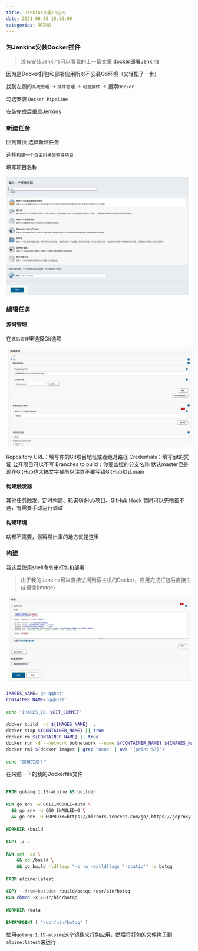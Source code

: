 ```yaml
---
title: Jenkins部署Go应用
date: 2021-08-05 15:36:00
categories: 学习册
---
```


### 为Jenkins安装Docker插件

> 没有安装Jenkins可以看我的上一篇文章 [docker部署Jenkins](https://uyoung.co/docker-jenkins/)

因为是Docker打包和部署应用所以不安装Go环境（又轻松了一步）


找到左侧的`系统管理` -> `插件管理` -> `可选插件` -> 搜索`Docker`

勾选安装 `Docker Pipeline`

安装完成后重启Jenkins

<!--more-->

### 新建任务

回到首页 选择新建任务

选择`构建一个自由风格的软件项目`

填写项目名称

![newTaks](/images/jenkins-golang-1.jpg)

### 编辑任务

#### 源码管理
在`源码管理`里选择Git选项

![gitadd](/images/jenkins-golang-2.jpg)

Repository URL：填写你的Git项目地址或者绝对路径
Credentials：填写git的凭证 公开项目可以不写
Branches to build：你要监控的分支名称 默认master但是现在GitHub也大搞文字狱所以注意不要写错GitHub默认main


#### 构建触发器

其他任务触发、定时构建、轮询GitHub项目、GitHub Hook
暂时可以先啥都不选，有需要手动运行调试

#### 构建环境

啥都不需要，最容易出事的地方就是这里

### 构建

我这里使用shell命令来打包和部署

> 由于我的Jenkins可以直接访问到宿主机的Docker，应用完成打包后直接生成镜像(Image)

![build](/images/jenkins-golang-3.jpg)

```bash
IMAGES_NAME='go-qqbot'
CONTAINER_NAME='qqbot1'

echo "IMAGES_ID：$GIT_COMMIT"

docker build  -t ${IMAGES_NAME}  .
docker stop ${CONTAINER_NAME} || true
docker rm ${CONTAINER_NAME} || true
docker run -d --network botnetwork --name ${CONTAINER_NAME} ${IMAGES_NAME}
docker rmi $(docker images | grep "none" | awk '{print $3}')

echo "部署完成！"
```

在来贴一下的我的Dockerfile文件
```dockerfile

FROM golang:1.15-alpine AS builder

RUN go env -w GO111MODULE=auto \
  && go env -w CGO_ENABLED=0 \
  && go env -w GOPROXY=https://mirrors.tencent.com/go/,https://goproxy.cn,direct

WORKDIR /build

COPY ./ .

RUN set -ex \
    && cd /build \
    && go build -ldflags "-s -w -extldflags '-static'" -o botqq

FROM alpine:latest

COPY --from=builder /build/botqq /usr/bin/botqq
RUN chmod +x /usr/bin/botqq

WORKDIR /data

ENTRYPOINT [ "/usr/bin/botqq" ]
```
使用`golang:1.15-alpine`这个镜像来打包应用，然后将打包的文件拷贝到`alpine:latest`来运行

